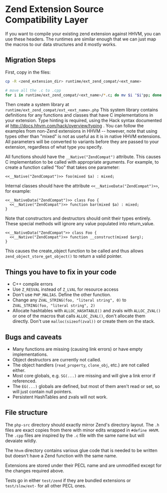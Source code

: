 # Zend Extension Source Compatibility Layer

If you want to compile your existing zend extension against HHVM, you can use
these headers. The runtimes are similar enough that we can just map the macros
to our data structures and it mostly works.

## Migration Steps

First, copy in the files:

```sh
cp -R <zend_extension_dir> runtime/ext_zend_compat/<ext_name>

# move all the .c to .cpp
for i in runtime/ext_zend_compat/<ext_name>/*.c; do mv $i "$i"pp; done
```
Then create a system library at `runtime/ext_zend_compat/ext_<ext_name>.php`
This system library contains definitions for any functions and classes that have
C implementations in your extension. Type hinting is required, using the Hack
syntax documented at http://docs.hhvm.com/hack/overview/typing .
You can follow the examples from non-Zend extensions in HHVM -- however, note
that using types other than "mixed" is not as useful as it is in native HHVM
extensions. All parameters will be converted to variants before they are passed
to your extension, regardless of what type you specify.

All functions should have the `__Native("ZendCompat")` attribute. This causes
C implementation to be called with appropriate arguments. For example, to
create a function called "foo" that takes one parameter:

```<<__Native("ZendCompat")>> foo(mixed $a) : mixed;```

Internal classes should have the attribute `<<__NativeData("ZendCompat")>>`, for
example:

```
<<__NativeData("ZendCompat")>> class Foo {
  <<__Native("ZendCompat")>> function bar(mixed $a) : mixed;
}
```

Note that constructors and destructors should omit their types entirely.
These special methods will ignore any value populated into return_value.

```
<<__NativeData("ZendCompat">> class Foo {
  <<__Native("ZendCompat")>> function __construct(mixed $arg);
}
```

This causes the create_object function to be called and thus allows 
`zend_object_store_get_object()` to return a valid pointer.

## Things you have to fix in your code

* C++ compile errors
* Use `Z_RESVAL` instead of `Z_LVAL` for resource access
* Don't use `PHP_MALIAS`. Define the other function.
* Change any `ZVAL_STRING(foo, "literal string", 0)` to `ZVAL_STRING(foo, "literal string", 2)`
* Allocate hashtables with `ALLOC_HASHTABLE()` and zvals with `ALLOC_ZVAL()` or
  one of the macros that calls `ALLOC_ZVAL()`, don't allocate them directly.
  Don't use `malloc(sizeof(zval))` or create them on the stack.

## Bugs and caveats

* Many functions are missing (causing link errors) or have empty
  implementations.
* Object destructors are currently not called.
* The object handlers (`read_property`, `clone_obj`, etc.) are not called either.
* Most core globals, e.g. `SG(...)` are missing and will give a link error if
  referenced.
* The `EG(...)` globals are defined, but most of them aren't read or set, so will
  just contain null pointers.
* Persistent HashTables and zvals will not work.

## File structure

The `php-src` directory should exactly mirror Zend's directory layout.
The `.h` files are exact copies from there with minor edits wrapped in
`#define HHVM`. The `.cpp` files are inspired by the `.c` file with the same
name but will devaiate wildly.

The `hhvm` directory contains various glue code that is needed to be written but
doesn't have a Zend function with the same name.

Extensions are stored under their PECL name and are unmodified except for the
changes required above.

Tests go in either `test/zend` if they are bundled extensions or
`test/slow/ext-` for all other PECL ones.
